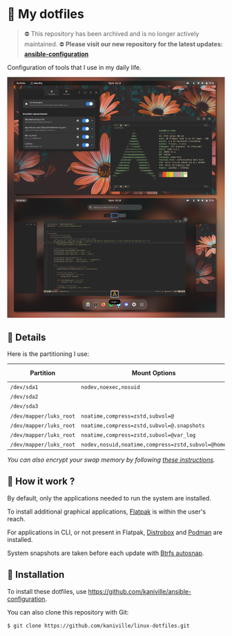 # 🐧 My dotfiles

> ⛔ This repository has been archived and is no longer actively maintained. ⛔
> **Please visit our new repository for the latest updates: [ansible-configuration](https://github.com/kaniville/ansible-configuration)**

Configuration of tools that I use in my daily life.

![](src/screenshot.png)

## 🌻 Details

Here is the partitioning I use:

| Partition                 | Mount Options                                     | Filesystem | Mount Point   |
|---------------------------|---------------------------------------------------|------------|---------------|
| `/dev/sda1`               | `nodev,noexec,nosuid`                             | vfat       | `/boot`       |
| `/dev/sda2`               |                                                   | swap       | none          |
| `/dev/sda3`               |                                                   | luks2      |               |
| `/dev/mapper/luks_root`   | `noatime,compress=zstd,subvol=@`                  | btrfs      | `/`           |
| `/dev/mapper/luks_root`   | `noatime,compress=zstd,subvol=@.snapshots`        | btrfs      | `/.snapshots` |
| `/dev/mapper/luks_root`   | `noatime,compress=zstd,subvol=@var_log`           | btrfs      | `/var/log`    |
| `/dev/mapper/luks_root`   | `nodev,nosuid,noatime,compress=zstd,subvol=@home` | btrfs      | `/home`       |

*You can also encrypt your swap memory by following [these instructions](https://wiki.archlinux.org/title/Dm-crypt/Swap_encryption).*

## 🔬 How it work ?
By default, only the applications needed to run the system are installed.

To install additional graphical applications, [Flatpak](https://www.flatpak.org) is within the user's reach.

For applications in CLI, or not present in Flatpak, [Distrobox](https://github.com/89luca89/distrobox) and [Podman](https://podman.io) are installed.

System snapshots are taken before each update with [Btrfs autosnap](https://github.com/kaniville/btrfs-autosnap).

## 🚀 Installation
To install these dotfiles, use https://github.com/kaniville/ansible-configuration.

You can also clone this repository with Git:
```
$ git clone https://github.com/kaniville/linux-dotfiles.git
```
